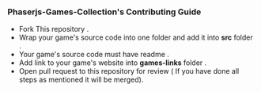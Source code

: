 ### Phaserjs-Games-Collection's Contributing Guide

- Fork This repository .
- Wrap your game's source code into one folder and add it into <strong>src</strong> folder .
- Your game's source code must have readme .
- Add link to your game's website into <strong>games-links</strong> folder .
- Open pull request to this repository for review ( If you have done all steps as mentioned it will be merged).
